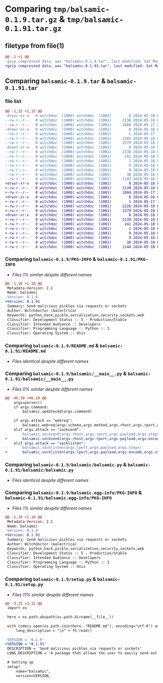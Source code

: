 # Comparing `tmp/balsamic-0.1.9.tar.gz` & `tmp/balsamic-0.1.91.tar.gz`

## filetype from file(1)

```diff
@@ -1 +1 @@
-gzip compressed data, was "balsamic-0.1.9.tar", last modified: Sat May 18 02:48:43 2024, max compression
+gzip compressed data, was "balsamic-0.1.91.tar", last modified: Sat May 18 02:51:07 2024, max compression
```

## Comparing `balsamic-0.1.9.tar` & `balsamic-0.1.91.tar`

### file list

```diff
@@ -1,15 +1,15 @@
-drwxr-xr-x   0 witchdoc  (1000) witchdoc  (1001)        0 2024-05-18 02:48:43.186732 balsamic-0.1.9/
--rw-r--r--   0 witchdoc  (1000) witchdoc  (1001)     2138 2024-05-18 02:48:43.186732 balsamic-0.1.9/PKG-INFO
--rw-r--r--   0 witchdoc  (1000) witchdoc  (1001)     1604 2024-05-17 23:29:20.000000 balsamic-0.1.9/README.md
-drwxr-xr-x   0 witchdoc  (1000) witchdoc  (1001)        0 2024-05-18 02:48:43.186732 balsamic-0.1.9/balsamic/
--rw-r--r--   0 witchdoc  (1000) witchdoc  (1001)        1 2024-05-17 19:32:39.000000 balsamic-0.1.9/balsamic/__innit__.py
--rw-r--r--   0 witchdoc  (1000) witchdoc  (1001)     2202 2024-05-18 02:48:20.000000 balsamic-0.1.9/balsamic/__main__.py
--rw-r--r--   0 witchdoc  (1000) witchdoc  (1001)     1579 2024-05-18 02:43:55.000000 balsamic-0.1.9/balsamic/balsamic.py
-drwxr-xr-x   0 witchdoc  (1000) witchdoc  (1001)        0 2024-05-18 02:48:43.186732 balsamic-0.1.9/balsamic.egg-info/
--rw-r--r--   0 witchdoc  (1000) witchdoc  (1001)     2138 2024-05-18 02:48:43.000000 balsamic-0.1.9/balsamic.egg-info/PKG-INFO
--rw-r--r--   0 witchdoc  (1000) witchdoc  (1001)      241 2024-05-18 02:48:43.000000 balsamic-0.1.9/balsamic.egg-info/SOURCES.txt
--rw-r--r--   0 witchdoc  (1000) witchdoc  (1001)        1 2024-05-18 02:48:43.000000 balsamic-0.1.9/balsamic.egg-info/dependency_links.txt
--rw-r--r--   0 witchdoc  (1000) witchdoc  (1001)        9 2024-05-18 02:48:43.000000 balsamic-0.1.9/balsamic.egg-info/requires.txt
--rw-r--r--   0 witchdoc  (1000) witchdoc  (1001)        9 2024-05-18 02:48:43.000000 balsamic-0.1.9/balsamic.egg-info/top_level.txt
--rw-r--r--   0 witchdoc  (1000) witchdoc  (1001)       38 2024-05-18 02:48:43.186732 balsamic-0.1.9/setup.cfg
--rw-r--r--   0 witchdoc  (1000) witchdoc  (1001)     1143 2024-05-18 02:48:24.000000 balsamic-0.1.9/setup.py
+drwxr-xr-x   0 witchdoc  (1000) witchdoc  (1001)        0 2024-05-18 02:51:07.252658 balsamic-0.1.91/
+-rw-r--r--   0 witchdoc  (1000) witchdoc  (1001)     2139 2024-05-18 02:51:07.252658 balsamic-0.1.91/PKG-INFO
+-rw-r--r--   0 witchdoc  (1000) witchdoc  (1001)     1604 2024-05-17 23:29:20.000000 balsamic-0.1.91/README.md
+drwxr-xr-x   0 witchdoc  (1000) witchdoc  (1001)        0 2024-05-18 02:51:07.252658 balsamic-0.1.91/balsamic/
+-rw-r--r--   0 witchdoc  (1000) witchdoc  (1001)        1 2024-05-17 19:32:39.000000 balsamic-0.1.91/balsamic/__innit__.py
+-rw-r--r--   0 witchdoc  (1000) witchdoc  (1001)     2226 2024-05-18 02:50:42.000000 balsamic-0.1.91/balsamic/__main__.py
+-rw-r--r--   0 witchdoc  (1000) witchdoc  (1001)     1579 2024-05-18 02:50:09.000000 balsamic-0.1.91/balsamic/balsamic.py
+drwxr-xr-x   0 witchdoc  (1000) witchdoc  (1001)        0 2024-05-18 02:51:07.252658 balsamic-0.1.91/balsamic.egg-info/
+-rw-r--r--   0 witchdoc  (1000) witchdoc  (1001)     2139 2024-05-18 02:51:07.000000 balsamic-0.1.91/balsamic.egg-info/PKG-INFO
+-rw-r--r--   0 witchdoc  (1000) witchdoc  (1001)      241 2024-05-18 02:51:07.000000 balsamic-0.1.91/balsamic.egg-info/SOURCES.txt
+-rw-r--r--   0 witchdoc  (1000) witchdoc  (1001)        1 2024-05-18 02:51:07.000000 balsamic-0.1.91/balsamic.egg-info/dependency_links.txt
+-rw-r--r--   0 witchdoc  (1000) witchdoc  (1001)        9 2024-05-18 02:51:07.000000 balsamic-0.1.91/balsamic.egg-info/requires.txt
+-rw-r--r--   0 witchdoc  (1000) witchdoc  (1001)        9 2024-05-18 02:51:07.000000 balsamic-0.1.91/balsamic.egg-info/top_level.txt
+-rw-r--r--   0 witchdoc  (1000) witchdoc  (1001)       38 2024-05-18 02:51:07.252658 balsamic-0.1.91/setup.cfg
+-rw-r--r--   0 witchdoc  (1000) witchdoc  (1001)     1144 2024-05-18 02:50:50.000000 balsamic-0.1.91/setup.py
```

### Comparing `balsamic-0.1.9/PKG-INFO` & `balsamic-0.1.91/PKG-INFO`

 * *Files 1% similar despite different names*

```diff
@@ -1,10 +1,10 @@
 Metadata-Version: 2.1
 Name: balsamic
-Version: 0.1.9
+Version: 0.1.91
 Summary: Send malicious pickles via requests or sockets
 Author: Witchdoctor (malectrica)
 Keywords: python,hack,pickle,serialization,security,sockets,web
 Classifier: Development Status :: 5 - Production/Stable
 Classifier: Intended Audience :: Developers
 Classifier: Programming Language :: Python :: 3
 Classifier: Operating System :: Unix
```

### Comparing `balsamic-0.1.9/README.md` & `balsamic-0.1.91/README.md`

 * *Files identical despite different names*

### Comparing `balsamic-0.1.9/balsamic/__main__.py` & `balsamic-0.1.91/balsamic/__main__.py`

 * *Files 0% similar despite different names*

```diff
@@ -46,10 +46,10 @@
 	args=parser()
 	if args.command:
 		balsamic.updatecmd(args.command)
 
 	if args.attack == "webreq":
 		balsamic.webreq(args.schema,args.method,args.rhost,args.rport,args.payload,args.parameter,args.cookie)
 	elif args.attack == "socksend":
-		balsamic.socksend(args.rhost,args.rport,args.payload,args.steps)
+		balsamic.socksend(args.rhost,args.rport,args.payload,args.encode,args.steps)
 	elif args.attack == "socklisten":
-		balsamic.socklisten(args.lport,args.payload,args.steps)
+		balsamic.socklisten(args.lport,args.payload,args.encode,args.steps)
```

### Comparing `balsamic-0.1.9/balsamic/balsamic.py` & `balsamic-0.1.91/balsamic/balsamic.py`

 * *Files identical despite different names*

### Comparing `balsamic-0.1.9/balsamic.egg-info/PKG-INFO` & `balsamic-0.1.91/balsamic.egg-info/PKG-INFO`

 * *Files 1% similar despite different names*

```diff
@@ -1,10 +1,10 @@
 Metadata-Version: 2.1
 Name: balsamic
-Version: 0.1.9
+Version: 0.1.91
 Summary: Send malicious pickles via requests or sockets
 Author: Witchdoctor (malectrica)
 Keywords: python,hack,pickle,serialization,security,sockets,web
 Classifier: Development Status :: 5 - Production/Stable
 Classifier: Intended Audience :: Developers
 Classifier: Programming Language :: Python :: 3
 Classifier: Operating System :: Unix
```

### Comparing `balsamic-0.1.9/setup.py` & `balsamic-0.1.91/setup.py`

 * *Files 11% similar despite different names*

```diff
@@ -3,15 +3,15 @@
 import os
 
 here = os.path.abspath(os.path.dirname(__file__))
 
 with codecs.open(os.path.join(here, "README.md"), encoding="utf-8") as fh:
     long_description = "\n" + fh.read()
 
-VERSION = '0.1.9'
+VERSION = '0.1.91'
 DESCRIPTION = 'Send malicious pickles via requests or sockets'
 LONG_DESCRIPTION = 'A package that allows the user to easily send out malicious pickles, via web requests, or a malicious server or client(currently ipv4 only)'
 
 # Setting up
 setup(
     name="balsamic",
     version=VERSION,
```


